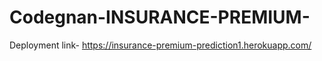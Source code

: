 # Codegnan-INSURANCE-PREMIUM-
Deployment link- https://insurance-premium-prediction1.herokuapp.com/
